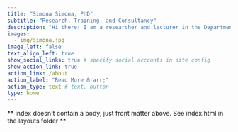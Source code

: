 ```yaml
---
title: "Simona Simona, PhD"
subtitle: "Research, Training, and Consultancy"
description: "Hi there! I am a researcher and lecturer in the Department of Social Work and Sociology at the University of Zambia. I am a research methods expert, competent in qualitative and quantitative techniques as well as computational social science. I am passionate about teaching methods and statistical software packages to new users. Within this space, I document my professional and personal projects including training courses, workshops, talks and  opinions. I welcome your active engagement on any topic that captures your interests."
images:
  - img/simona.jpg
image_left: false
text_align_left: true
show_social_links: true # specify social accounts in site config
show_action_link: true
action_link: /about
action_label: "Read More &rarr;"
action_type: text # text, button
type: home
---
```


** index doesn't contain a body, just front matter above.
See index.html in the layouts folder **
